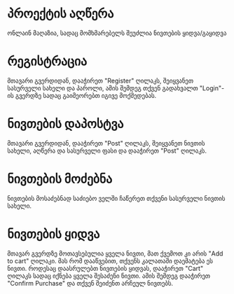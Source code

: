 # პროექტის აღწერა

ონლაინ მაღაზია, სადაც მომხმარებელს შეუძლია ნივთების ყიდვა/გაყიდვა

# რეგისტრაცია

მთავარი გვერდიდან, დააჭირეთ "Register" ღილაკს, შეიყვანეთ სასურველი სახელი და პაროლი,
ამის შემდეგ თქვენ გადახვალთ "Login"-ის გვერდზე სადაც გაიმეორებთ იგივე მოქმედებას.

# ნივთების დაპოსტვა

მთავარი გვერდიდან, დააჭირეთ "Post" ღილაკს, შეიყვანეთ ნივთის სახელი, აღწერა და სასურველი ფასი
და დააჭირეთ "Post" ღილაკს.

# ნივთების მოძებნა

ნივთების მოსაძებნად საძიებო ველში ჩაწერეთ თქვენი სასურველი ნივთის სახელი.

# ნივთების ყიდვა

მთავარ გვერდზე მოთავსებულია ყველა ნივთი, მათ ქვემოთ კი არის "Add to cart" ღილაკი.
მას რომ დააწვებით, თქვენს კალათაში დაემატება ეს ნივთი. როდესაც დაასრულებთ ნივთების ყიდვას,
დააჭირეთ "Cart" ღილაკს სადაც იქნება ყველა შესაძენი ნივთი. ამის შემდეგ დააჭირეთ "Confirm Purchase" და
თქვენ შეიძენთ არჩეულ ნივთებს.